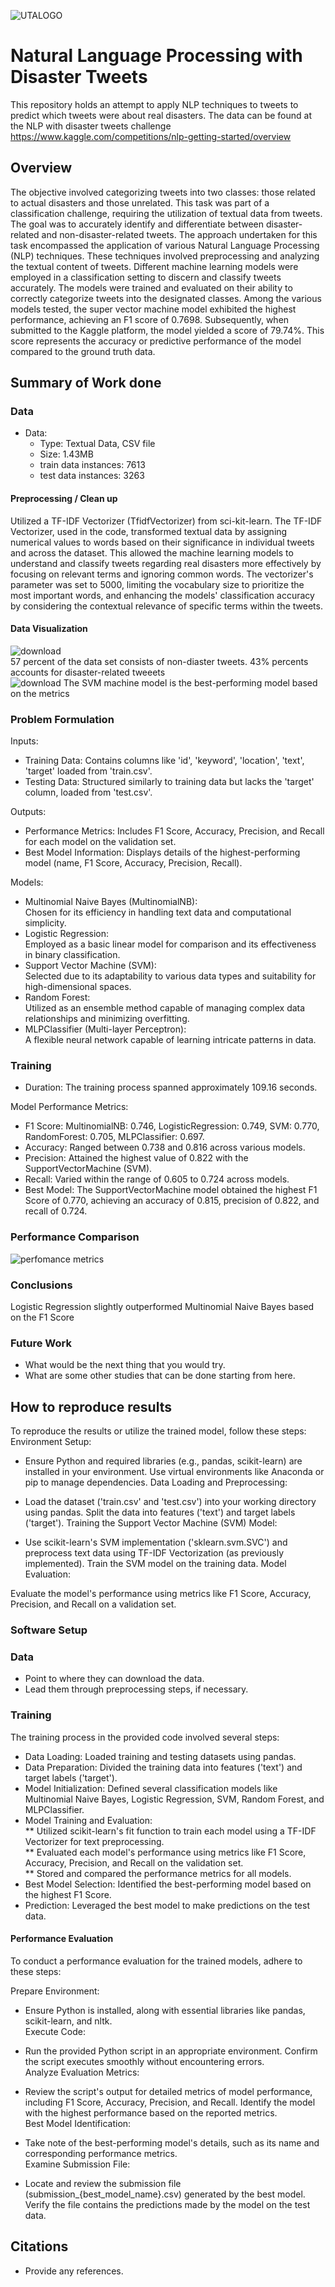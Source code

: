 
![UTALOGO](https://github.com/randolphwanjiru/DSP3402/assets/107207718/7c99a2e5-fd3b-4572-9ec4-467c24b5030b)

# Natural Language Processing with Disaster Tweets
This repository holds an attempt to apply NLP techniques to tweets to predict which tweets were about real disasters. The data can be found at the NLP with disaster tweets challenge 
https://www.kaggle.com/competitions/nlp-getting-started/overview 

## Overview

The objective involved categorizing tweets into two classes: those related to actual disasters and those unrelated. This task was part of a classification challenge, requiring the utilization of textual data from tweets. The goal was to accurately identify and differentiate between disaster-related and non-disaster-related tweets.
The approach undertaken for this task encompassed the application of various Natural Language Processing (NLP) techniques. These techniques involved preprocessing and analyzing the textual content of tweets. Different machine learning models were employed in a classification setting to discern and classify tweets accurately. The models were trained and evaluated on their ability to correctly categorize tweets into the designated classes.
Among the various models tested, the super vector machine model exhibited the highest performance, achieving an F1 score of 0.7698. Subsequently, when submitted to the Kaggle platform, the model yielded a score of 79.74%. This score represents the accuracy or predictive performance of the model compared to the ground truth data.

## Summary of Work done


### Data

* Data:
  * Type: Textual Data, CSV file
  * Size: 1.43MB
  * train data instances: 7613
  * test data instances: 3263

#### Preprocessing / Clean up

Utilized  a TF-IDF Vectorizer (TfidfVectorizer) from sci-kit-learn. The TF-IDF Vectorizer, used in the code, transformed textual data by assigning numerical values to words based on their significance in individual tweets and across the dataset. This allowed the machine learning models to understand and classify tweets regarding real disasters more effectively by focusing on relevant terms and ignoring common words. The vectorizer's parameter was set to 5000, limiting the vocabulary size to prioritize the most important words, and enhancing the models' classification accuracy by considering the contextual relevance of specific terms within the tweets.

#### Data Visualization
![download](https://github.com/randolphwanjiru/DSP3402_FINAL/assets/107207718/80b5ffd5-28df-4929-9c06-bf51c35d3341)  
57 percent of the data set consists of non-diaster tweets. 43% percents accounts for disaster-related tweeets   
![download](https://github.com/randolphwanjiru/DSP3402_FINAL/assets/107207718/a49654c3-58b1-4e82-9627-f48ad3a733ce)
The SVM machine model is the best-performing model based on the metrics 
### Problem Formulation

Inputs:  
* Training Data: Contains columns like 'id', 'keyword', 'location', 'text', 'target' loaded from 'train.csv'.
* Testing Data: Structured similarly to training data but lacks the 'target' column, loaded from 'test.csv'.

 
Outputs:  
* Performance Metrics: Includes F1 Score, Accuracy, Precision, and Recall for each model on the validation set.
* Best Model Information: Displays details of the highest-performing model (name, F1 Score, Accuracy, Precision, Recall).

   


Models:  


* Multinomial Naive Bayes (MultinomialNB):  
Chosen for its efficiency in handling text data and computational simplicity.
* Logistic Regression:  
Employed as a basic linear model for comparison and its effectiveness in binary classification.
* Support Vector Machine (SVM):  
Selected due to its adaptability to various data types and suitability for high-dimensional spaces.
* Random Forest:  
Utilized as an ensemble method capable of managing complex data relationships and minimizing overfitting.
* MLPClassifier (Multi-layer Perceptron):  
A flexible neural network capable of learning intricate patterns in data.
### Training
* Duration: The training process spanned approximately 109.16 seconds.
  
Model Performance Metrics:

* F1 Score: MultinomialNB: 0.746, LogisticRegression: 0.749, SVM: 0.770, RandomForest: 0.705, MLPClassifier: 0.697.  
* Accuracy: Ranged between 0.738 and 0.816 across various models.  
* Precision: Attained the highest value of 0.822 with the SupportVectorMachine (SVM).  
* Recall: Varied within the range of 0.605 to 0.724 across models.  
* Best Model: The SupportVectorMachine model obtained the highest F1 Score of 0.770, achieving an accuracy of 0.815, precision of 0.822, and recall of 0.724.





                              
### Performance Comparison


![perfomance metrics](https://github.com/randolphwanjiru/DSP3402_FINAL/assets/107207718/4a46b78c-dcc3-4f2f-9f3d-2a7ddb4fb28a)

### Conclusions
Logistic Regression slightly outperformed Multinomial Naive Bayes based on the F1 Score

### Future Work

* What would be the next thing that you would try.
* What are some other studies that can be done starting from here.

## How to reproduce results
To reproduce the results or utilize the trained model, follow these steps:  
Environment Setup:  

* Ensure Python and required libraries (e.g., pandas, scikit-learn) are installed in your environment. Use virtual environments like Anaconda or pip to manage dependencies.
Data Loading and Preprocessing:

* Load the dataset ('train.csv' and 'test.csv') into your working directory using pandas.
Split the data into features ('text') and target labels ('target').
Training the Support Vector Machine (SVM) Model:

* Use scikit-learn's SVM implementation ('sklearn.svm.SVC') and preprocess text data using TF-IDF Vectorization (as previously implemented).
Train the SVM model on the training data.
Model Evaluation:

Evaluate the model's performance using metrics like F1 Score, Accuracy, Precision, and Recall on a validation set.


### Software Setup

### Data

* Point to where they can download the data.
* Lead them through preprocessing steps, if necessary.

### Training


The training process in the provided code involved several steps:  

* Data Loading: Loaded training and testing datasets using pandas.  
* Data Preparation: Divided the training data into features ('text') and target labels ('target').  
* Model Initialization: Defined several classification models like Multinomial Naive Bayes, Logistic Regression, SVM, Random Forest, and MLPClassifier.  
* Model Training and Evaluation:  
** Utilized scikit-learn's fit function to train each model using a TF-IDF Vectorizer for text preprocessing.  
** Evaluated each model's performance using metrics like F1 Score, Accuracy, Precision, and Recall on the validation set.  
** Stored and compared the performance metrics for all models.  
* Best Model Selection: Identified the best-performing model based on the highest F1 Score.  
* Prediction: Leveraged the best model to make predictions on the test data.  

#### Performance Evaluation

To conduct a performance evaluation for the trained models, adhere to these steps:


Prepare Environment:  

* Ensure Python is installed, along with essential libraries like pandas, scikit-learn, and nltk.  
Execute Code:  

* Run the provided Python script in an appropriate environment.
Confirm the script executes smoothly without encountering errors.  
Analyze Evaluation Metrics:  

* Review the script's output for detailed metrics of model performance, including F1 Score, Accuracy, Precision, and Recall.
Identify the model with the highest performance based on the reported metrics.  
Best Model Identification:  

* Take note of the best-performing model's details, such as its name and corresponding performance metrics.  
Examine Submission File:  

* Locate and review the submission file (submission_{best_model_name}.csv) generated by the best model.
Verify the file contains the predictions made by the model on the test data.
## Citations

* Provide any references.







